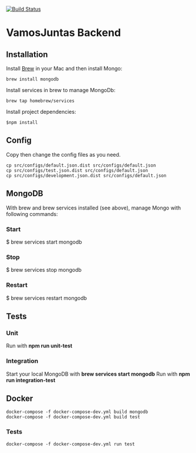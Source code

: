 [![Build Status](https://snap-ci.com/VamosJuntas/back-end/branch/master/build_image)](https://snap-ci.com/VamosJuntas/back-end/branch/master)

# VamosJuntas Backend

## Installation

Install [Brew](http://brew.sh/) in your Mac and then install Mongo:

```
brew install mongodb
```

Install services in brew to manage MongoDb:


```
brew tap homebrew/services
```


Install project dependencies:

```
$npm install
```

## Config

Copy then change the config files as you need.

```
cp src/configs/default.json.dist src/configs/default.json
cp src/configs/test.json.dist src/configs/default.json
cp src/configs/development.json.dist src/configs/default.json
```

## MongoDB

With brew and brew services installed (see above), manage Mongo with following commands:

### Start

$ brew services start mongodb

### Stop
$ brew services stop mongodb

### Restart
$ brew services restart mongodb


## Tests


### Unit

Run with **npm run unit-test**

### Integration

Start your local MongoDB with **brew services start mongodb**
Run with **npm run integration-test**

## Docker

```
docker-compose -f docker-compose-dev.yml build mongodb
docker-compose -f docker-compose-dev.yml build test
```

### Tests

```
docker-compose -f docker-compose-dev.yml run test
```

